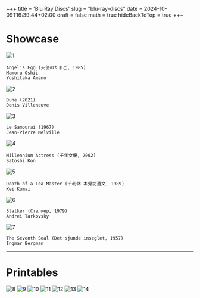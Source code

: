+++
title = 'Blu Ray Discs'
slug = "blu-ray-discs"
date = 2024-10-09T16:39:44+02:00
draft = false
math = true
hideBackToTop = true
+++

# Showcase

![1](/immagini/angel's-egg-.webp)

    
    Angel's Egg (天使のたまご, 1985)
    Mamoru Oshii
    Yoshitaka Amano

![2](/immagini/dune-.webp)

    
    Dune (2021)
    Denis Villeneuve

![3](/immagini/le-samourai-.webp)

    Le Samouraï (1967)
    Jean-Pierre Melville

![4](/immagini/millennium-actress-.webp)

    Millennium Actress (千年女優, 2002)
    Satoshi Kon

![5](/immagini/rikyu-.webp)

    Death of a Tea Master (千利休 本覺坊遺文, 1989)
    Kei Kumai

![6](/immagini/stalker-.webp)

    Stalker (Сталкер, 1979)
    Andrei Tarkovsky

![7](/immagini/the-seventh-seal-.webp)

    The Seventh Seal (Det sjunde inseglet, 1957)
    Ingmar Bergman

***

# Printables

![8](/immagini/millennium_actress.avif)
![9](/immagini/dune_.avif)
![10](/immagini/death_of_a_tea_master.avif)
![11](/immagini/angel's_egg.avif)
![12](/immagini/le_samourai.avif)
![13](/immagini/stalker_.avif)
![14](/immagini/the_seventh_seal.avif)